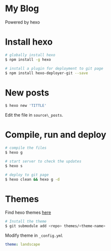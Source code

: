 # My Blog
Powered by hexo

# Install hexo
```bash
# globally install hexo
$ npm install -g hexo

# install a plugin for deployment to git page
$ npm install hexo-deployer-git --save
```

# New posts
```bash
$ hexo new 'TITTLE'
```
Edit the file in `source\_posts`.


# Compile, run and deploy
```bash
# compile the files
$ hexo g

# start server to check the updates
$ hexo s

# deploy to git page
$ hexo clean && hexo g -d
```

# Themes
Find hexo themes <a href=https://hexo.io/themes/>here</a>
```bash
# Install the theme
$ git submodule add <repo> themes/<theme-name>
```
Modify theme in `_config.yml`
```yml
theme: landscape
```
